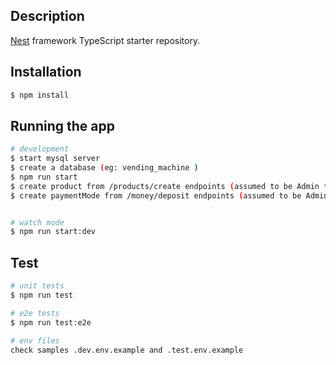 
## Description

[Nest](https://github.com/nestjs/nest) framework TypeScript starter repository.

## Installation

```bash
$ npm install
```

## Running the app

```bash
# development
$ start mysql server 
$ create a database (eg: vending_machine )
$ npm run start
$ create product from /products/create endpoints (assumed to be Admin task)
$ create paymentMode from /money/deposit endpoints (assumed to be Admin task)


# watch mode
$ npm run start:dev

```

## Test

```bash
# unit tests
$ npm run test

# e2e tests
$ npm run test:e2e

# env files
check samples .dev.env.example and .test.env.example


